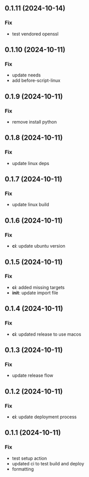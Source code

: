 ## 0.1.11 (2024-10-14)

### Fix

- test vendored openssl

## 0.1.10 (2024-10-11)

### Fix

- update needs
- add before-script-linux

## 0.1.9 (2024-10-11)

### Fix

- remove install python

## 0.1.8 (2024-10-11)

### Fix

- update linux deps

## 0.1.7 (2024-10-11)

### Fix

- update linux build

## 0.1.6 (2024-10-11)

### Fix

- **ci**: update ubuntu version

## 0.1.5 (2024-10-11)

### Fix

- **ci**: added missing targets
- **init**: update import file

## 0.1.4 (2024-10-11)

### Fix

- **ci**: updated release to use macos

## 0.1.3 (2024-10-11)

### Fix

- update release flow

## 0.1.2 (2024-10-11)

### Fix

- **ci**: update deployment process

## 0.1.1 (2024-10-11)

### Fix

- test setup action
- updated ci to test build and deploy
- formatting
